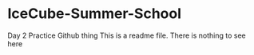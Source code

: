 # IceCube-Summer-School
Day 2 Practice Github thing 
This is a readme file. There is nothing to see here 
